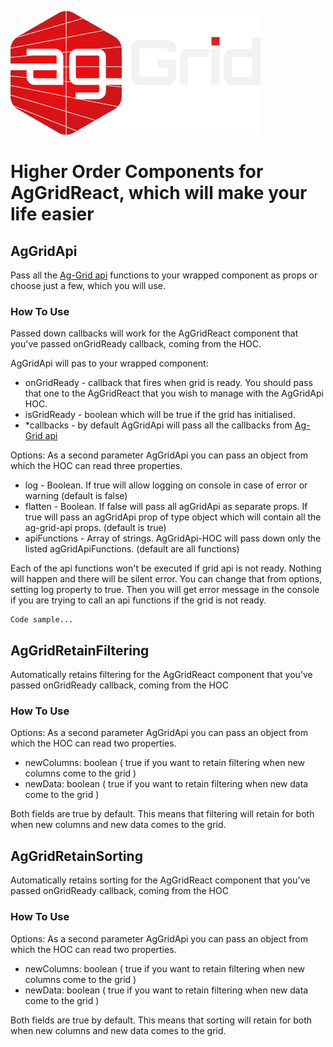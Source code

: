 ![ag grid logo](img/logo.png)
# Higher Order Components for AgGridReact, which will make your life easier

## AgGridApi 

  Pass all the [Ag-Grid api](https://www.ag-grid.com/javascript-grid-api/) functions to your wrapped component as props
or choose just a few, which you will use.

### How To Use

  Passed down callbacks will work for the AgGridReact component that you've passed onGridReady callback, coming from the HOC.
 
  AgGridApi will pas to your wrapped component:
  * onGridReady - callback that fires when grid is ready.
    You should pass that one to the AgGridReact that you wish to manage with the AgGridApi HOC.
  * isGridReady - boolean which will be true if the grid has initialised.
  * *callbacks - by default AgGridApi will pass all the callbacks from [Ag-Grid api](https://www.ag-grid.com/javascript-grid-api/)
  
  Options:
    As a second parameter AgGridApi you can pass an object from which the HOC can read three properties.
  * log - Boolean. If true will allow logging on console in case of error or warning (default is false)
  * flatten - Boolean. If false will pass all agGridApi as separate props. If true will pass an agGridApi prop
  of type object which will contain all the ag-grid-api props. (default is true)
  * apiFunctions - Array of strings. AgGridApi-HOC will pass down only the listed agGridApiFunctions.
  (default are all functions)
    
Each of the api functions won't be executed if grid api is not ready. Nothing will happen and there will be silent error.
You can change that from options, setting log property to true. Then you will get error message in the console if you are trying
to call an api functions if the grid is not ready.


````
Code sample...
````

## AgGridRetainFiltering

  Automatically retains filtering for the AgGridReact component that you've passed onGridReady callback, coming from the HOC
  
### How To Use

  Options:
  As a second parameter AgGridApi you can pass an object from which the HOC can read two properties.
   * newColumns: boolean ( true if you want to retain filtering when new columns come to the grid )
   * newData: boolean ( true if you want to retain filtering when new data come to the grid )
  
  Both fields are true by default. This means that filtering will retain for both when new columns and new data comes to
  the grid.
  
## AgGridRetainSorting

  Automatically retains sorting for the AgGridReact component that you've passed onGridReady callback, coming from the HOC
  
### How To Use

  Options:
  As a second parameter AgGridApi you can pass an object from which the HOC can read two properties.
   * newColumns: boolean ( true if you want to retain filtering when new columns come to the grid )
   * newData: boolean ( true if you want to retain filtering when new data come to the grid )
  
  Both fields are true by default. This means that sorting will retain for both when new columns and new data comes to
  the grid.
